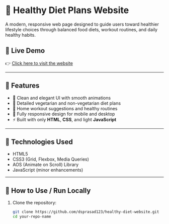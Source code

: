 # 🥗 Healthy Diet Plans Website

A modern, responsive web page designed to guide users toward healthier lifestyle choices through balanced food diets, workout routines, and daily healthy habits.

## 🌟 Live Demo
👉 [Click here to visit the website](https://dsprasad123.github.io/back-to-roots/)

---

## 📌 Features

- 💚 Clean and elegant UI with smooth animations
- 🍎 Detailed vegetarian and non-vegetarian diet plans
- 🧘 Home workout suggestions and healthy routines
- 📱 Fully responsive design for mobile and desktop
- ⚡ Built with only **HTML**, **CSS**, and light **JavaScript**

---

## 🔧 Technologies Used

- HTML5
- CSS3 (Grid, Flexbox, Media Queries)
- AOS (Animate on Scroll) Library
- JavaScript (minor enhancements)

---


## 🚀 How to Use / Run Locally

1. Clone the repository:

   ```bash
   git clone https://github.com/dsprasad123/healthy-diet-website.git
   cd your-repo-name
